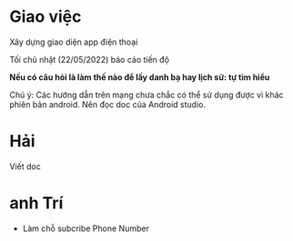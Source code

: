 # Giao việc
Xây dựng giao diện app điện thoại

Tối chủ nhật (22/05/2022) báo cáo tiến độ

**Nếu có câu hỏi là làm thế nào để lấy danh bạ hay lịch sử: tự tìm hiểu**

Chú ý: Các hướng dẫn trên mạng chưa chắc có thể sử dụng được vì khác phiên bản android. Nên đọc doc của Android studio.

# Hải
Viết doc

# anh Trí

- Làm chỗ subcribe Phone Number

